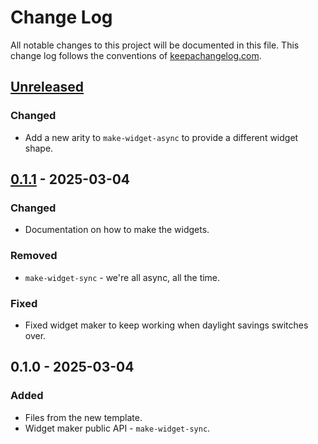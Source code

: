# Change Log
All notable changes to this project will be documented in this file. This change log follows the conventions of [keepachangelog.com](http://keepachangelog.com/).

## [Unreleased]
### Changed
- Add a new arity to `make-widget-async` to provide a different widget shape.

## [0.1.1] - 2025-03-04
### Changed
- Documentation on how to make the widgets.

### Removed
- `make-widget-sync` - we're all async, all the time.

### Fixed
- Fixed widget maker to keep working when daylight savings switches over.

## 0.1.0 - 2025-03-04
### Added
- Files from the new template.
- Widget maker public API - `make-widget-sync`.

[Unreleased]: https://sourcehost.site/your-name/clojuresnif/compare/0.1.1...HEAD
[0.1.1]: https://sourcehost.site/your-name/clojuresnif/compare/0.1.0...0.1.1
